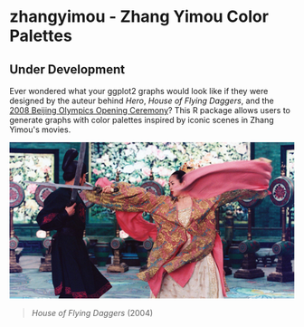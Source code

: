 # zhangyimou - Zhang Yimou Color Palettes

## Under Development

Ever wondered what your ggplot2 graphs would look like if they were designed by the auteur behind *Hero*, *House of Flying Daggers*, and the [2008 Beijing Olympics Opening Ceremony](https://www.youtube.com/watch?v=ii-n_QSS0og)? This R package allows users to generate graphs with color palettes inspired by iconic scenes in Zhang Yimou's movies. 


![alt text](https://github.com/sewardlee337/zhangyimou/blob/master/flying-daggers.jpg)
> *House of Flying Daggers* (2004)
